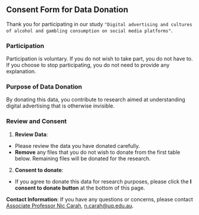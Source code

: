 ## Consent Form for Data Donation

Thank you for participating in our study `"Digital advertising and cultures of alcohol and gambling consumption on social media platforms"`.

### Participation

Participation is voluntary. If you do not wish to take part, you do not have to. If you choose to stop participating, you do not need to provide any explanation.

### Purpose of Data Donation

By donating this data, you contribute to research aimed at understanding digital advertising that is otherwise invisible.

### Review and Consent

1. **Review Data**:

- Please review the data you have donated carefully.
- **Remove** any files that you do not wish to donate from the first table below. Remaining files will be donated for the research.

2. **Consent to donate**:

- If you agree to donate this data for research purposes, please click the **I consent to donate button** at the bottom of this page.

**Contact Information**: If you have any questions or concerns, please contact [Associate Professor Nic Carah](https://communication-arts.uq.edu.au/profile/363/nicholas-carah), [n.carah@uq.edu.au](mailto:n.carah@uq.edu.au).